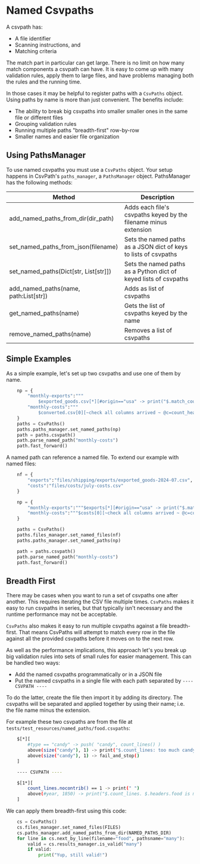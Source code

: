 
# Named Csvpaths

A csvpath has:
- A file identifier
- Scanning instructions, and
- Matching criteria

The match part in particular can get large. There is no limit on how many match components a csvpath can have. It is easy to come up with many validation rules, apply them to large files, and have problems managing both the rules and the running time.

In those cases it may be helpful to register paths with a `CsvPaths` object. Using paths by name is more than just convenient. The benefits include:

- The ability to break big csvpaths into smaller smaller ones in the same file or different files
- Grouping validation rules
- Running multiple paths "breadth-first" row-by-row
- Smaller names and easier file organization

## Using PathsManager

To use named csvpaths you must use a `CsvPaths` object. Your setup happens in CsvPath's `paths_manager`, a `PathsManager` object. PathsManager has the following methods:

| Method                                | Description                                                      |
|---------------------------------------|------------------------------------------------------------------|
| add_named_paths_from_dir(dir_path)    | Adds each file's csvpaths keyed by the filename minus extension  |
| set_named_paths_from_json(filename)   | Sets the named paths as a JSON dict of keys to lists of csvpaths |
| set_named_paths(Dict[str, List[str]]) | Sets the named paths as a Python dict of keyed lists of csvpaths |
| add_named_paths(name, path:List[str]) | Adds as list of csvpaths                                         |
| get_named_paths(name)                 | Gets the list of csvpaths keyed by the name                      |
| remove_named_paths(name)              | Removes a list of csvpaths

## Simple Examples

As a simple example, let's set up two csvpaths and use one of them by name.

```python
    np = {
        "monthly-exports":"""
            $exported_goods.csv[*][#origin=="usa" -> print("$.match_count local products")]""",
        "monthly-costs":"""
            $converted.csv[0][~check all columns arrived ~ @c=count_headers() print("$.variables.c")]"""
    }
    paths = CsvPaths()
    paths.paths_manager.set_named_paths(np)
    path = paths.csvpath()
    path.parse_named_path("monthly-costs")
    path.fast_forward()
```

A named path can reference a named file. To extend our example with named files:

```python
    nf = {
        "exports":"files/shipping/exports/exported_goods-2024-07.csv",
        "costs":"files/costs/july-costs.csv"
    }

    np = {
        "monthly-exports":"""$exports[*][#origin=="usa" -> print("$.match_count local products")]""",
        "monthly-costs":"""$costs[0][~check all columns arrived ~ @c=count_headers() print("$.variables.c")]"""
    }

    paths = CsvPaths()
    paths.files_manager.set_named_files(nf)
    paths.paths_manager.set_named_paths(np)

    path = paths.csvpath()
    path.parse_named_path("monthly-costs")
    path.fast_forward()
```

## Breadth First

There may be cases when you want to run a set of csvpaths one after another. This requires iterating the CSV file multiple times. `CsvPaths` makes it easy to run csvpaths in series, but that typically isn't necessary and the runtime performance may not be acceptable.

`CsvPaths` also makes it easy to run multiple csvpaths against a file breadth-first. That means CsvPaths will attempt to match every row in the file against all the provided csvpaths before it moves on to the next row.

As well as the performance implications, this approach let's you break up big validation rules into sets of small rules for easier management. This can be handled two ways:

- Add the named csvpaths programmatically or in a JSON file
- Put the named csvpaths in a single file with each path separated by `---- CSVPATH ----`

To do the latter, create the file then import it by adding its directory. The csvpaths will be separated and applied together by using their name; i.e. the file name minus the extension.

For example these two csvpaths are from the file at `tests/test_resources/named_paths/food.csvpaths`:

```bash
    $[*][
        #type == "candy" -> push( "candy", count_lines() )
        above(size("candy"), 1) -> print("$.count_lines: too much candy at: $.variables.candy ")
        above(size("candy"), 1) -> fail_and_stop()
    ]

    ---- CSVPATH ----

    $[1*][
        count_lines.nocontrib() == 1 -> print(" ")
        above(#year, 1850) -> print("$.count_lines. $.headers.food is modern food")
    ]
```

We can apply them breadth-first using this code:

```python
    cs = CsvPaths()
    cs.files_manager.set_named_files(FILES)
    cs.paths_manager.add_named_paths_from_dir(NAMED_PATHS_DIR)
    for line in cs.next_by_line(filename="food", pathsname="many"):
        valid = cs.results_manager.is_valid("many")
        if valid:
            print("Yup, still valid!")
```





